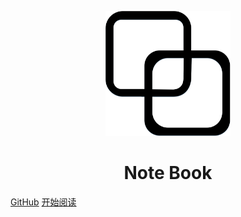 <p align="center">
<img src="img/logo.png" width="200" height="200"/>
</p>
<h1 align="center">Note Book</h1>

[GitHub](https://github.com/realv5/realv5.github.io)
[开始阅读](docs/java/Java基础)

